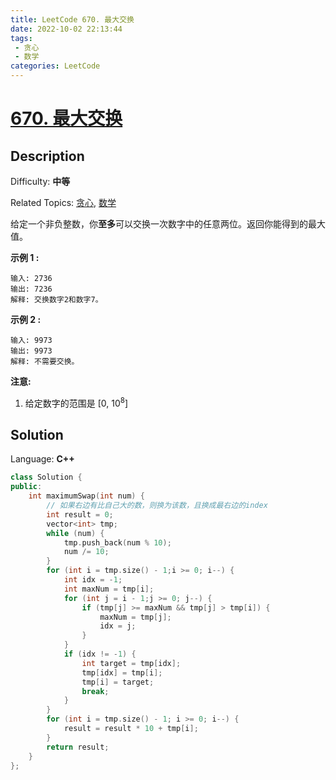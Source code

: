 ```yaml
---
title: LeetCode 670. 最大交换
date: 2022-10-02 22:13:44
tags:
 - 贪心
 - 数学
categories: LeetCode
---
```


# [670\. 最大交换](https://leetcode.cn/problems/maximum-swap/)

## Description

Difficulty: **中等**  

Related Topics: [贪心](https://leetcode.cn/tag/greedy/), [数学](https://leetcode.cn/tag/math/)


给定一个非负整数，你**至多**可以交换一次数字中的任意两位。返回你能得到的最大值。

**示例 1 :**

```
输入: 2736
输出: 7236
解释: 交换数字2和数字7。
```

**示例 2 :**

```
输入: 9973
输出: 9973
解释: 不需要交换。
```

**注意:**

1.  给定数字的范围是 [0, 10<sup>8</sup>]


## Solution

Language: **C++**

```c++
class Solution {
public:
    int maximumSwap(int num) {
        // 如果右边有比自己大的数，则换为该数，且换成最右边的index
        int result = 0;
        vector<int> tmp;
        while (num) {
            tmp.push_back(num % 10);
            num /= 10;
        }
        for (int i = tmp.size() - 1;i >= 0; i--) {
            int idx = -1;
            int maxNum = tmp[i];
            for (int j = i - 1;j >= 0; j--) {
                if (tmp[j] >= maxNum && tmp[j] > tmp[i]) {
                    maxNum = tmp[j];
                    idx = j;
                }
            }
            if (idx != -1) {
                int target = tmp[idx];
                tmp[idx] = tmp[i];
                tmp[i] = target;
                break;
            }
        }
        for (int i = tmp.size() - 1; i >= 0; i--) {
            result = result * 10 + tmp[i];
        }
        return result;
    }
};
```